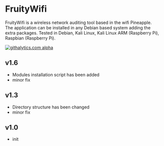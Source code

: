 FruityWifi
==============

FruityWifi is a wireless network auditing tool based in the wifi Pineapple. The application can be installed in any Debian based system adding the extra packages. Tested in Debian, Kali Linux, Kali Linux ARM (Raspberry Pi), Raspbian (Raspberry Pi).

[![githalytics.com alpha](https://cruel-carlota.pagodabox.com/080d09d574c44ef246b87e11ed2468fc "githalytics.com")](http://githalytics.com/xtr4nge/FruityWifi)


v1.6
----------------
- Modules installation script has been added
- minor fix


v1.3
----------------
- Directory structure has been changed
- minor fix



v1.0
----------------
- init
